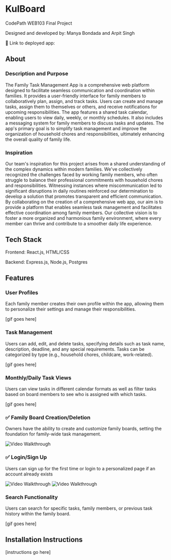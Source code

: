 # KulBoard

CodePath WEB103 Final Project

Designed and developed by: Manya Bondada and Arpit Singh

🔗 Link to deployed app:

## About

### Description and Purpose

The Family Task Management App is a comprehensive web platform designed to facilitate seamless communication and coordination within families. It provides a user-friendly interface for family members to collaboratively plan, assign, and track tasks. Users can create and manage tasks, assign them to themselves or others, and receive notifications for upcoming responsibilities. The app features a shared task calendar, enabling users to view daily, weekly, or monthly schedules. It also includes a messaging system for family members to discuss tasks and updates. The app's primary goal is to simplify task management and improve the organization of household chores and responsibilities, ultimately enhancing the overall quality of family life.

### Inspiration

Our team's inspiration for this project arises from a shared understanding of the complex dynamics within modern families. We've collectively recognized the challenges faced by working family members, who often struggle to balance their professional commitments with household chores and responsibilities. Witnessing instances where miscommunication led to significant disruptions in daily routines reinforced our determination to develop a solution that promotes transparent and efficient communication. By collaborating on the creation of a comprehensive web app, our aim is to provide a platform that enables seamless task management and facilitates effective coordination among family members. Our collective vision is to foster a more organized and harmonious family environment, where every member can thrive and contribute to a smoother daily life experience.

## Tech Stack

Frontend: React.js, HTML/CSS

Backend: Express.js, Node.js, Postgres

## Features

### User Profiles

Each family member creates their own profile within the app, allowing them to personalize their settings and manage their responsibilities.

[gif goes here]

### Task Management

Users can add, edit, and delete tasks, specifying details such as task name, description, deadline, and any special requirements. Tasks can be categorized by type (e.g., household chores, childcare, work-related).

[gif goes here]

### Monthly/Daily Task Views

Users can view tasks in different calendar formats as well as filter tasks based on board members to see who is assigned with which tasks.

[gif goes here]

### ✅ Family Board Creation/Deletion

Owners have the ability to create and customize family boards, setting the foundation for family-wide task management.

<img src='https://github.com/ManyaBondada/web103_finalproject/blob/main/create%20board%20feature.gif' title='Board Creation' width='' alt='Video Walkthrough' />

### ✅ Login/Sign Up 

Users can sign up for the first time or login to a personalized page if an account already exists

<img src='https://github.com/ManyaBondada/web103_finalproject/blob/main/login%20feature.gif' title='Existing User Login' width='' alt='Video Walkthrough' />

<img src='https://github.com/ManyaBondada/web103_finalproject/blob/main/sign%20up%20feature.gif' title='New User Sign Up' width='' alt='Video Walkthrough' />

### Search Functionality

Users can search for specific tasks, family members, or previous task history within the family board.

[gif goes here]

## Installation Instructions

[instructions go here]
